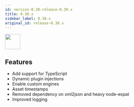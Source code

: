 ```yaml
---
id: version-0.30-release-0.30.x
title: 0.30.x
sidebar_label: 0.30.x
original_id: release-0.30.x
---
```


<img src="https://renative.org/img/ic_notes.png" width=50 height=50 />

## Features

- Add support for TypeScript
- Dynamic plugin injections
- Enable custom engines
- Asset timestamps
- Removed dependency on xml2json and heavy node-expat
- Improved logging
